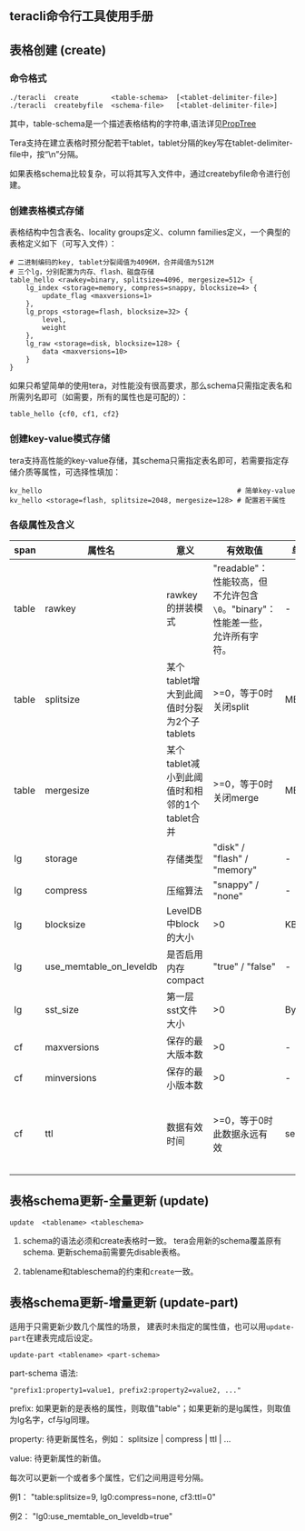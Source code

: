 teracli命令行工具使用手册
---

## 表格创建 (create)

### 命令格式

    ./teracli  create        <table-schema>  [<tablet-delimiter-file>]
    ./teracli  createbyfile  <schema-file>   [<tablet-delimiter-file>]

其中，table-schema是一个描述表格结构的字符串,语法详见[PropTree](https://github.com/BaiduPS/tera/blob/master/doc/prop_tree.md)

Tera支持在建立表格时预分配若干tablet，tablet分隔的key写在tablet-delimiter-file中，按“\n”分隔。

如果表格schema比较复杂，可以将其写入文件中，通过createbyfile命令进行创建。

### 创建表格模式存储

表格结构中包含表名、locality groups定义、column families定义，一个典型的表格定义如下（可写入文件）：
    
    # 二进制编码的key, tablet分裂阈值为4096M，合并阈值为512M
    # 三个lg，分别配置为内存、flash、磁盘存储
    table_hello <rawkey=binary, splitsize=4096, mergesize=512> {
        lg_index <storage=memory, compress=snappy, blocksize=4> {
            update_flag <maxversions=1>
        },
        lg_props <storage=flash, blocksize=32> {
            level,
            weight
        },
        lg_raw <storage=disk, blocksize=128> {
            data <maxversions=10>
        }
    }
    
如果只希望简单的使用tera，对性能没有很高要求，那么schema只需指定表名和所需列名即可（如需要，所有的属性也是可配的）：

    table_hello {cf0, cf1, cf2}
    
### 创建key-value模式存储

tera支持高性能的key-value存储，其schema只需指定表名即可，若需要指定存储介质等属性，可选择性填加：

    kv_hello                                                # 简单key-value
    kv_hello <storage=flash, splitsize=2048, mergesize=128> # 配置若干属性

### 各级属性及含义

span | 属性名 | 意义 | 有效取值 | 单位 | 默认值 | 其它说明
---  | ---    | ---  | ---      | ---  | ---    | ---
table | rawkey | rawkey的拼装模式 | "readable"：性能较高，但不允许包含`\0`。"binary"：性能差一些，允许所有字符。 | - | "readable" | 
table | splitsize | 某个tablet增大到此阈值时分裂为2个子tablets| >=0，等于0时关闭split | MB | 512 | 
table | mergesize | 某个tablet减小到此阈值时和相邻的1个tablet合并 | >=0，等于0时关闭merge | MB | 0 | splitsize至少要为mergesize的5倍
lg    | storage   | 存储类型 | "disk" / "flash" / "memory" | - | "disk" | 
lg    | compress  | 压缩算法 | "snappy" / "none" | - | "snappy" | 
lg    | blocksize | LevelDB中block的大小       | >0 | KB | 4 | 
lg    | use_memtable_on_leveldb | 是否启用内存compact | "true" / "false" | - | false | 
lg    | sst_size  | 第一层sst文件大小 | >0 | Bytes | 8,000,000 | 
cf    | maxversions | 保存的最大版本数  | >0 | - | 1 | 
cf    | minversions | 保存的最小版本数 | >0 | - | 1 |
cf    | ttl | 数据有效时间 | >=0，等于0时此数据永远有效 | second | 0 | 小于0表示提前过期；和minversions冲突时以minversions为准

<!--
lg    | memtable_ldb_write_buffer_size | 内存compact开启后，写buffer的大小 | >0 | MB | 1 | 一般不用暴露给用户
lg    | memtable_ldb_block_size |  内存compact开启后，压缩块的大小 | >0 | KB | 4 | 一般不用暴露给用户
cf    | diskquota   | 存储限额  | >0 | MB | 0 | 暂未使用
-->

## 表格schema更新-全量更新 (update)

`update  <tablename> <tableschema>`

1. schema的语法必须和create表格时一致。
tera会用新的schema覆盖原有schema.
更新schema前需要先disable表格。

1. tablename和tableschema的约束和`create`一致。

## 表格schema更新-增量更新 (update-part)

适用于只需更新少数几个属性的场景，
建表时未指定的属性值，也可以用`update-part`在建表完成后设定。

`update-part <tablename> <part-schema>`

part-schema 语法:

    "prefix1:property1=value1, prefix2:property2=value2, ..."

prefix: 如果更新的是表格的属性，则取值"table"；如果更新的是lg属性，则取值为lg名字，cf与lg同理。

property: 待更新属性名，例如： splitsize | compress | ttl | ...

value:    待更新属性的新值。

每次可以更新一个或者多个属性，它们之间用逗号分隔。

例1： "table:splitsize=9, lg0:compress=none, cf3:ttl=0"

例2： "lg0:use_memtable_on_leveldb=true"

